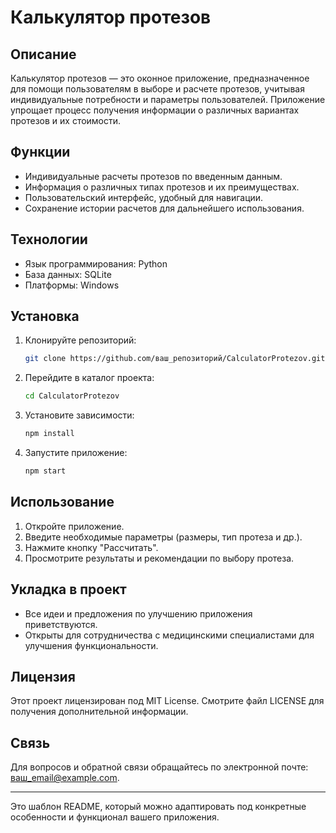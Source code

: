 # Калькулятор протезов

## Описание
Калькулятор протезов — это оконное приложение, предназначенное для помощи пользователям в выборе и расчете протезов, учитывая индивидуальные потребности и параметры пользователей. Приложение упрощает процесс получения информации о различных вариантах протезов и их стоимости.

## Функции
- Индивидуальные расчеты протезов по введенным данным. 
- Информация о различных типах протезов и их преимуществах.
- Пользовательский интерфейс, удобный для навигации.
- Сохранение истории расчетов для дальнейшего использования.

## Технологии
- Язык программирования: Python
- База данных: SQLite
- Платформы: Windows

## Установка
1. Клонируйте репозиторий:
   ```bash
   git clone https://github.com/ваш_репозиторий/CalculatorProtezov.git
   ```

2. Перейдите в каталог проекта:
   ```bash
   cd CalculatorProtezov
   ```

3. Установите зависимости:
   ```bash
   npm install
   ```

4. Запустите приложение:
   ```bash
   npm start
   ```

## Использование
1. Откройте приложение.
2. Введите необходимые параметры (размеры, тип протеза и др.).
3. Нажмите кнопку "Рассчитать".
4. Просмотрите результаты и рекомендации по выбору протеза.

## Укладка в проект
- Все идеи и предложения по улучшению приложения приветствуются.
- Открыты для сотрудничества с медицинскими специалистами для улучшения функциональности. 

## Лицензия
Этот проект лицензирован под MIT License. Смотрите файл LICENSE для получения дополнительной информации.

## Связь
Для вопросов и обратной связи обращайтесь по электронной почте: ваш_email@example.com.

---

Это шаблон README, который можно адаптировать под конкретные особенности и функционал вашего приложения.

